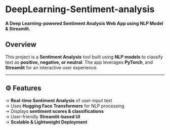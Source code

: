 # **DeepLearning-Sentiment-analysis**  

**A Deep Learning-powered Sentiment Analysis Web App using NLP Model & Streamlit.**  

## **Overview**  
This project is a **Sentiment Analysis** tool built using **NLP models** to classify text as **positive, negative, or neutral**. The app leverages **PyTorch**, and **Streamlit** for an interactive user experience.  

---

## **⚙️ Features**  
-> **Real-time Sentiment Analysis** of user-input text  
-> Uses **Hugging Face Transformers** for NLP processing  
-> Displays **sentiment scores & classifications**  
-> User-friendly **Streamlit-based UI**  
-> **Scalable & Lightweight Deployment**  

